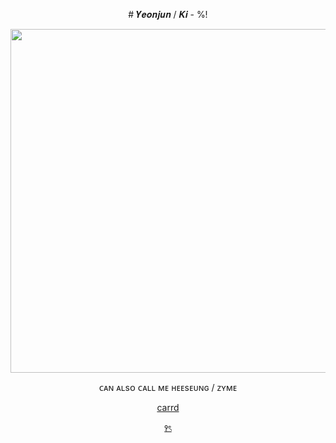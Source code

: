 <p align="center">
# 𝒀𝒆𝒐𝒏𝒋𝒖𝒏 / 𝑲𝒊 - %!

<!--
**Yeonjunzin/Yeonjunzin** is a ✨ _special_ ✨ repository because its `README.md` (this file) appears on your GitHub profile.

[Here are some ideas to get you started:

- 🔭 I’m currently working on ...
- 🌱 I’m currently learning ...
- 👯 I’m looking to collaborate on ...
- 🤔 I’m looking for help with ...
- 💬 Ask me about ...
- 📫 How to reach me: ...
- 😄 Pronouns: ...
- ⚡ Fun fact: ...
-->
<p align="center">
<img width="550" src="https://i.pinimg.com/736x/67/36/66/673666bf1487fc0544ab550ce45a65ba.jpg">

<p align="center">
ᴄᴀɴ ᴀʟsᴏ ᴄᴀʟʟ ᴍᴇ ʜᴇᴇsᴇᴜɴɢ / ᴢʏᴍᴇ </p>
<p align="center"> <a href="https://yxwnxzn.carrd.co"> carrd
<a>

<br>

<p align="center"> <a href="https://www.youtube.com/embed/GBFfeXYEh88?si=ySqBNluLP9baQbhQ">
꣑ৎ
<a>
